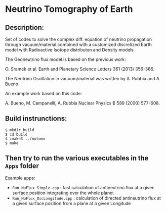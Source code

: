 # Neutrino Tomography of Earth

## Description:
Set of codes to solve the complex diff. equation of neutrino propagation through vacuum/material
combined with a customized discretized Earth model with Radioactive Isotope distributon and Density models.

The Geoneutrino flux model is based on the previous work:

O. Sramek et al. Earth and Planetary Science Letters 361 (2013) 356-366.

The Neutrino Oscillation in vacuum/material was written by A. Rubbia and A. Bueno.

An example work based on this code: 

A. Bueno, M. Campanelli, A. Rubbia Nuclear Physics B 589 (2000) 577-608.


## Build instrunctions:
```
$ mkdir build
$ cd build
$ cmake3 ../nutomo
$ make
```

## Then try to run the various executables in the `Apps` folder

Example apps:
 * `Run_NuFlux_Simple.cpp` : fast calculation of antineutrino flux at a given surface position integrating over the whole planet
 * `Run_NuFlux_OscLongitude.cpp` : calculation of directed antineutrino flux at a given surface position from a plane at a given Longitude
